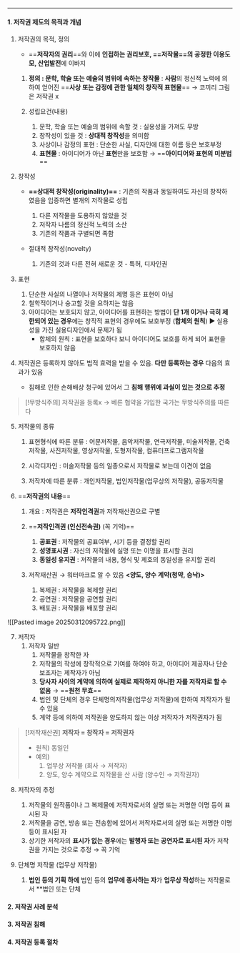 
---
#### 1. 저작권 제도의 목적과 개념
1. 저작권의 목적, 정의
	- ==**저작자의 권리**==와 이에 **인접하는 권리보호, ==저작물==의 공정한 이용도모, 산업발전**에 이바지
		
	1) **정의 : 문학, 학술 또는 예술의 범위에 속하는 창작물**
		: **사람**의 정신적 노력에 의하여 얻어진 ==**사상 또는 감정에 관한 일체의 창작적 표현물**== → 코끼리 그림은 저작권 x
			
	2) 성립요건(내용)
		1) 문학, 학술 또는 예술의 범위에 속할 것 : 실용성을 가져도 무방 
		2) 창작성이 있을 것 : **상대적 창작성**을 의미함 
		3) 사상이나 감정의 표현 : 단순한 사실, 디자인에 대한 이름 등은 보호부정 
		4) **표현물** : 아이디어가 아닌 **표현**만을 보호함 → ==**아이디어와 표현의 미분법**==
	
2. 창작성
	- **==상대적 창작성(originality)==**
		: 기존의 작품과 동일하여도 자신의 창작하였음을 입증하면 별개의 저작물로 성립
		1) 다른 저작물을 도용하지 않았을 것 
		2) 저작자 나름의 정신적 노력의 소산
		3) 기존의 작품과 구별되면 족함
		
	- 절대적 창작성(novelty)
		1) 기존의 것과 다른 전혀 새로운 것 - 특허, 디자인권
	
3. 표현
	1) 단순한 사실의 나열이나 저작물의 제명 등은 표현이 아님 
	2) 철학적이거나 숭고할 것을 요하지는 않음 
	3) 아이디어는 보호되지 않고, 아이디어를 표현하는 방법이 **단 1개 이거나 극히 제한되어 있는 경우**에는 창작적 표현의 경우에도 보호부정 (**합체의 원칙**) ► 실용성을 가진 실용디자인에서 문제가 됨
		- 합체의 원칙 : 표현을 보호하다 보니 아이디어도 보호를 하게 되어 표현을 보호하지 않음

4. 저작권은 등록하지 않아도 법적 효력을 받을 수 있음. **다만 등록하는 경우** 다음의 효과가 있음
	- 침해로 인한 손해배상 청구에 있어서 그 **침해 행위에 과실이 있는 것으로 추정**
	
>[!무방식주의]
>저작권을 등록x → 베른 협약을 가입한 국가는 무방식주의를 따른다

5. 저작물의 종류
	1) 표현형식에 따른 분류
		: 어문저작물, 음악저작물, 연극저작물, 미술저작물, 건축저작물, 사진저작물, 영상저작물, 도형저작물, 컴퓨터프로그램저작물
	
	2) 시각디자인
		: 미술저작물 등의 일종으로서 저작물로 보는데 이견이 없음
	
	3) 저작자에 따른 분류
		: 개인저작물, 법인저작물(업무상의 저작물), 공동저작물

6. ==**저작권의 내용**==
	1) 개요
		: 저작권은 **저작인격권**과 저작재산권으로 구별
	
	2) ==**저작인격권 (인신전속권)** (꼭 기억)==
		1) **공표권** : 저작물의 공표여부, 시기 등을 결정할 권리 
		2) **성명표시권** : 자신의 저작물에 실명 또는 이명을 표시할 권리 
		3) **동일성 유지권** : 저작물의 내용, 형식 및 제호의 동일성을 유지할 권리
	
	3) 저작재산권 → 워터마크로 알 수 있음 **<양도, 양수 계약(청약, 승낙)>**
		1) 복제권 : 저작물을 복제할 권리
		2) 공연권 : 저작물을 공연할 권리
		3) 배포권 : 저작물을 배포할 권리

![[Pasted image 20250312095722.png]]

7. 저작자
	1) 저작자 일반
		1) 저작물을 창작한 자
		2) 저작물의 작성에 창작적으로 기여를 하여야 하고, 아이디어 제공자나 단순보조자는 제작자가 아님
		3) **당사자 사이의 계약에 의하여 실제로 제작하지 아니한 자를 저작자로 할 수 없음** → ==**원천 무효**==
		4) 법인 및 단체의 경우 단체명의저작물(업무상 저작물)에 한하여 저작자가 될 수 있음
		5) 계약 등에 의하여 저작권을 양도하지 않는 이상 저작자가 저작권자가 됨

>[!저작재산권]
>**저작자 = 창작자 = 저작권자**
>- 원칙) 동일인
>- 예외)
>	1. 업무상 저작물 (회사 → 저작자)
>	2. 양도, 양수 계약으로 저작물을 산 사람 (양수인 → 저작권자)

8. 저작자의 추정
	1)  저작물의 원작품이나 그 복제물에 저작자로서의 실명 또는 저명한 이명 등이 표시된 자 
	2) 저작물을 공연, 방송 또는 전송함에 있어서 저작자로서의 실명 또는 저명한 이명 등이 표시된 자 
	3) 상기한 저작자의 **표시가 없는 경우**에는 **발행자 또는 공연자로 표시된 자**가 저작권을 가지는 것으로 추정 → 꼭 기억

9. 단체명 저작물 (업무상 저작물)
	1) **법인 등의 기획 하에** 법인 등의 **업무에 종사하는 자**가 **업무상 작성**하는 저작물로서 **법인 또는 단체
#### 2. 저작권 사례 분석
#### 3. 저작권 침해
#### 4. 저작권 등록 절차
